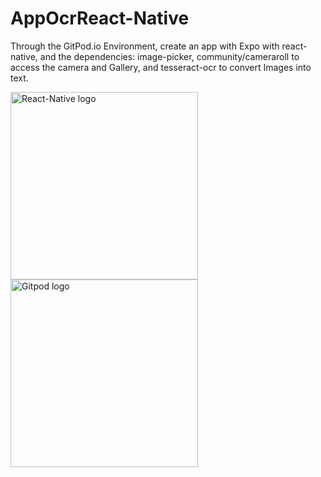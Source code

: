 # AppOcrReact-Native
Through the GitPod.io Environment, create an app with Expo with react-native, and the dependencies: image-picker, community/cameraroll to access the camera and Gallery, and tesseract-ocr to convert Images into text.

<img src="https://i.stack.imgur.com/bdPMp.jpg" alt="React-Native logo" width="300" > <img src="https://mad.ac/media/1024/images/projects/gitpod/gitpod-logo.jpg" alt="Gitpod logo" width="300"> 





